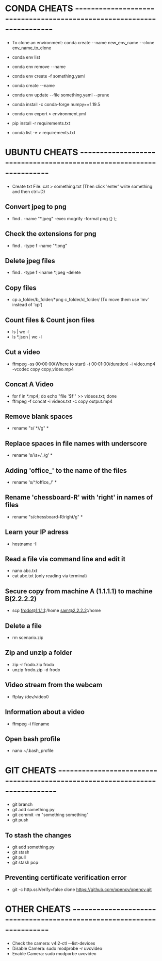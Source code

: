 # CONDA CHEATS ----------------------------------------------------------------------
* To clone an environment: conda create --name new_env_name --clone env_name_to_clone
* conda env list
* conda env remove --name <env>
* conda env create -f something.yaml
* conda create --name <env>
* conda env update --file something.yaml --prune
* conda install -c conda-forge numpy==1.19.5
* conda env export > environment.yml

* pip install -r requirements.txt
* conda list -e > requirements.txt

# UBUNTU CHEATS --------------------------------------------------------------------
* Create txt File: cat > something.txt (Then click 'enter' write something and then ctrl+D)
## Convert jpeg to png
* find . -name "*.jpeg" -exec mogrify -format png {} \\;
## Check the extensions for png
* find . -type f -name "*.png"
## Delete jpeg files
* find . -type f -iname \*.jpeg -delete
## Copy files
* cp a_folder/b_folder/*png c_folder/d_folder/ (To move them use 'mv' instead of 'cp')
## Count files & Count json files
* ls | wc -l
* ls *.json | wc -l
## Cut a video
* ffmpeg -ss 00:00:00(Where to start) -t 00:01:00(duration) -i video.mp4 -vcodec copy copy_video.mp4
## Concat A Video
*  for f in *.mp4; do echo "file '$f'" >> videos.txt; done
*  ffmpeg -f concat -i videos.txt -c copy output.mp4
## Remove blank spaces
* rename "s/ *//g" *
## Replace spaces in file names with underscore
* rename 's/\s+/_/g' *
## Adding 'office_' to the name of the files
* rename 's/^/office_/' *
## Rename 'chessboard-R' with 'right' in names of files
* rename "s/chessboard-R/right/g" *
## Learn your IP adress
* hostname -I
## Read a file via command line and edit it
* nano abc.txt
* cat abc.txt (only reading via terminal)
## Secure copy from machine A (1.1.1.1) to machine B(2.2.2.2)
* scp frodo@1.1.1.1:/home sam@2.2.2.2:/home
## Delete a file
* rm scenario.zip
## Zip and unzip a folder
* zip -r frodo.zip frodo
* unzip frodo.zip -d frodo
## Video stream from the webcam
* ffplay /dev/video0
## Information about a video
* ffmpeg -i filename
## Open bash profile
* nano ~/.bash_profile

# GIT CHEATS ----------------------------------------------------------------------------
* git branch
* git add something.py
* git commit -m "something something"
* git push 
## To stash the changes
* git add something.py
* git stash 
* git pull
* git stash pop
## Preventing certificate verification error
* git -c http.sslVerify=false clone https://github.com/opencv/opencv.git
  
  
# OTHER CHEATS ----------------------------------------------------------------------
* Check the camera: v4l2-ctl --list-devices
* Disable Camera: sudo modprobe -r uvcvideo
* Enable Camera: sudo modporbe uvcvideo
